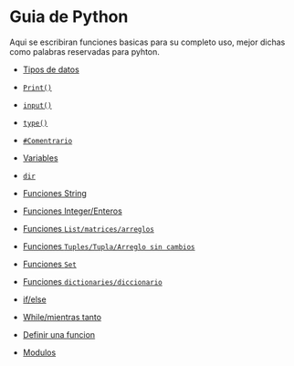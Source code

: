 <!--Se encierra entre tildes para escribir codigo sin afectar el markdown, usa Alt+96 para crear la tilde-->

<!--Usamos triple tilde para poner bloques de codigo, puedes agregar el tipo de lenguaje para que se remarque a ese tipo de lenguaje-->

# Guia de Python
Aqui se escribiran funciones basicas para su completo uso, mejor dichas como palabras reservadas para pyhton.

* [Tipos de datos](Subtemas/Tipos_de_datos.md)

* [`Print()`](Subtemas/print.md)

* [`input()`](Subtemas/input.md)

* [`type()`](Subtemas/type.md)

* [`#Comentrario`](Subtemas/comentario.md)

* [Variables](Subtemas/variables.md)

* [`dir`](Subtemas/dir.md)

* [Funciones String](Subtemas/Funciones_string.md)

* [Funciones Integer/Enteros](Subtemas/Funciones_integer.md)

* [Funciones `List/matrices/arreglos`](Subtemas/Funciones_Listas.md)

* [Funciones `Tuples/Tupla/Arreglo sin cambios`](Subtemas/Funciones_tuples.md)

* [Funciones `Set`](Subtemas/Funcion_Set.md)

* [Funciones `dictionaries/diccionario`](Subtemas/Funciones_diccionarios.md)

* [if/else](Subtemas/if_else.md)

* [While/mientras tanto](Subtemas/While_mientras_tanto.md)

* [Definir una funcion](Subtemas/Definir_una_funcion.md)

* [Modulos](Subtemas/Modulos.md)